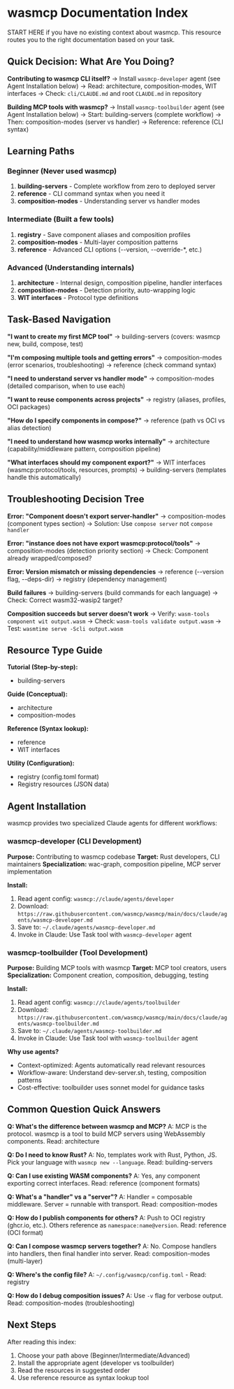 # wasmcp Documentation Index

START HERE if you have no existing context about wasmcp. This resource routes you to the right documentation based on your task.

## Quick Decision: What Are You Doing?

**Contributing to wasmcp CLI itself?**
→ Install `wasmcp-developer` agent (see Agent Installation below)
→ Read: architecture, composition-modes, WIT interfaces
→ Check: `cli/CLAUDE.md` and root `CLAUDE.md` in repository

**Building MCP tools with wasmcp?**
→ Install `wasmcp-toolbuilder` agent (see Agent Installation below)
→ Start: building-servers (complete workflow)
→ Then: composition-modes (server vs handler)
→ Reference: reference (CLI syntax)

## Learning Paths

### Beginner (Never used wasmcp)
1. **building-servers** - Complete workflow from zero to deployed server
2. **reference** - CLI command syntax when you need it
3. **composition-modes** - Understanding server vs handler modes

### Intermediate (Built a few tools)
1. **registry** - Save component aliases and composition profiles
2. **composition-modes** - Multi-layer composition patterns
3. **reference** - Advanced CLI options (--version, --override-*, etc.)

### Advanced (Understanding internals)
1. **architecture** - Internal design, composition pipeline, handler interfaces
2. **composition-modes** - Detection priority, auto-wrapping logic
3. **WIT interfaces** - Protocol type definitions

## Task-Based Navigation

**"I want to create my first MCP tool"**
→ building-servers (covers: wasmcp new, build, compose, test)

**"I'm composing multiple tools and getting errors"**
→ composition-modes (error scenarios, troubleshooting)
→ reference (check command syntax)

**"I need to understand server vs handler mode"**
→ composition-modes (detailed comparison, when to use each)

**"I want to reuse components across projects"**
→ registry (aliases, profiles, OCI packages)

**"How do I specify components in compose?"**
→ reference (path vs OCI vs alias detection)

**"I need to understand how wasmcp works internally"**
→ architecture (capability/middleware pattern, composition pipeline)

**"What interfaces should my component export?"**
→ WIT interfaces (wasmcp:protocol/tools, resources, prompts)
→ building-servers (templates handle this automatically)

## Troubleshooting Decision Tree

**Error: "Component doesn't export server-handler"**
→ composition-modes (component types section)
→ Solution: Use `compose server` not `compose handler`

**Error: "instance does not have export wasmcp:protocol/tools"**
→ composition-modes (detection priority section)
→ Check: Component already wrapped/composed?

**Error: Version mismatch or missing dependencies**
→ reference (--version flag, --deps-dir)
→ registry (dependency management)

**Build failures**
→ building-servers (build commands for each language)
→ Check: Correct wasm32-wasip2 target?

**Composition succeeds but server doesn't work**
→ Verify: `wasm-tools component wit output.wasm`
→ Check: `wasm-tools validate output.wasm`
→ Test: `wasmtime serve -Scli output.wasm`

## Resource Type Guide

**Tutorial (Step-by-step):**
- building-servers

**Guide (Conceptual):**
- architecture
- composition-modes

**Reference (Syntax lookup):**
- reference
- WIT interfaces

**Utility (Configuration):**
- registry (config.toml format)
- Registry resources (JSON data)

## Agent Installation

wasmcp provides two specialized Claude agents for different workflows:

### wasmcp-developer (CLI Development)
**Purpose:** Contributing to wasmcp codebase
**Target:** Rust developers, CLI maintainers
**Specialization:** wac-graph, composition pipeline, MCP server implementation

**Install:**
1. Read agent config: `wasmcp://claude/agents/developer`
2. Download: `https://raw.githubusercontent.com/wasmcp/wasmcp/main/docs/claude/agents/wasmcp-developer.md`
3. Save to: `~/.claude/agents/wasmcp-developer.md`
4. Invoke in Claude: Use Task tool with `wasmcp-developer` agent

### wasmcp-toolbuilder (Tool Development)
**Purpose:** Building MCP tools with wasmcp
**Target:** MCP tool creators, users
**Specialization:** Component creation, composition, debugging, testing

**Install:**
1. Read agent config: `wasmcp://claude/agents/toolbuilder`
2. Download: `https://raw.githubusercontent.com/wasmcp/wasmcp/main/docs/claude/agents/wasmcp-toolbuilder.md`
3. Save to: `~/.claude/agents/wasmcp-toolbuilder.md`
4. Invoke in Claude: Use Task tool with `wasmcp-toolbuilder` agent

**Why use agents?**
- Context-optimized: Agents automatically read relevant resources
- Workflow-aware: Understand dev-server.sh, testing, composition patterns
- Cost-effective: toolbuilder uses sonnet model for guidance tasks

## Common Question Quick Answers

**Q: What's the difference between wasmcp and MCP?**
A: MCP is the protocol. wasmcp is a tool to build MCP servers using WebAssembly components. Read: architecture

**Q: Do I need to know Rust?**
A: No, templates work with Rust, Python, JS. Pick your language with `wasmcp new --language`. Read: building-servers

**Q: Can I use existing WASM components?**
A: Yes, any component exporting correct interfaces. Read: reference (component formats)

**Q: What's a "handler" vs a "server"?**
A: Handler = composable middleware. Server = runnable with transport. Read: composition-modes

**Q: How do I publish components for others?**
A: Push to OCI registry (ghcr.io, etc.). Others reference as `namespace:name@version`. Read: reference (OCI format)

**Q: Can I compose wasmcp servers together?**
A: No. Compose handlers into handlers, then final handler into server. Read: composition-modes (multi-layer)

**Q: Where's the config file?**
A: `~/.config/wasmcp/config.toml` - Read: registry

**Q: How do I debug composition issues?**
A: Use `-v` flag for verbose output. Read: composition-modes (troubleshooting)

## Next Steps

After reading this index:
1. Choose your path above (Beginner/Intermediate/Advanced)
2. Install the appropriate agent (developer vs toolbuilder)
3. Read the resources in suggested order
4. Use reference resource as syntax lookup tool
